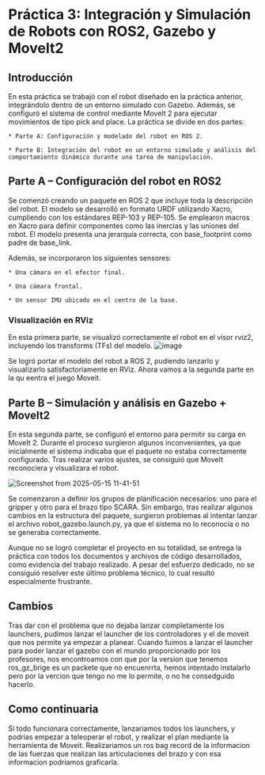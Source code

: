 # Práctica 3: Integración y Simulación de Robots con ROS2, Gazebo y MoveIt2
## Introducción

En esta práctica se trabajó con el robot diseñado en la práctica anterior, integrándolo dentro de un entorno simulado con Gazebo. Además, se configuró el sistema de control mediante MoveIt 2 para ejecutar movimientos de tipo pick and place. La práctica se divide en dos partes:

    * Parte A: Configuración y modelado del robot en ROS 2.

    * Parte B: Integración del robot en un entorno simulado y análisis del comportamiento dinámico durante una tarea de manipulación.

## Parte A – Configuración del robot en ROS2
Se comenzó creando un paquete en ROS 2 que incluye toda la descripción del robot. El modelo se desarrolló en formato URDF utilizando Xacro, cumpliendo con los estándares REP-103 y REP-105. Se emplearon macros en Xacro para definir componentes como las inercias y las uniones del robot. El modelo presenta una jerarquía correcta, con base_footprint como padre de base_link.

Además, se incorporaron los siguientes sensores:

    * Una cámara en el efector final.

    * Una cámara frontal.

    * Un sensor IMU ubicado en el centro de la base.

### Visualización en RViz
En esta primera parte, se visualizó correctamente el robot en el visor rviz2, incluyendo los transforms (TFs) del modelo.
![image](https://github.com/user-attachments/assets/7219992e-1038-4f36-a9e4-734ea890713b)


Se logró portar el modelo del robot a ROS 2, pudiendo lanzarlo y visualizarlo satisfactoriamente en RViz.
Ahora vamos a la segunda parte en la qu eentra el juego Moveit.
## Parte B – Simulación y análisis en Gazebo + MoveIt2
En esta segunda parte, se configuró el entorno para permitir su carga en MoveIt 2. Durante el proceso surgieron algunos inconvenientes, ya que inicialmente el sistema indicaba que el paquete no estaba correctamente configurado. Tras realizar varios ajustes, se consiguió que MoveIt reconociera y visualizara el robot.

![Screenshot from 2025-05-15 11-41-51](https://github.com/user-attachments/assets/ae7d8d62-10de-444d-8dce-d2ede1966b58)

Se comenzaron a definir los grupos de planificación necesarios: uno para el gripper y otro para el brazo tipo SCARA. Sin embargo, tras realizar algunos cambios en la estructura del paquete, surgieron problemas al intentar lanzar el archivo robot_gazebo.launch.py, ya que el sistema no lo reconocía o no se generaba correctamente.

Aunque no se logró completar el proyecto en su totalidad, se entrega la práctica con todos los documentos y archivos de código desarrollados, como evidencia del trabajo realizado. A pesar del esfuerzo dedicado, no se consiguió resolver este último problema técnico, lo cual resultó especialmente frustrante.

## Cambios
Tras dar con el problema que no dejaba lanzar completamente los launchers, pudimos lanzar el launcher de los controladores y el de moveit que nos permite ya empezar a planear.
Cuando fuimos a lanzar el launcher para poder lanzar el gazebo con el mundo proporcionado por los profesores, nos encontroamos con que por la version que tenemos ros_gz_brige es un packete que no encuenrrta, hemos intentado instalarlo pero por la vercion que tengo no me lo permite, o no he consedguido hacerlo.
## Como continuaria
Si todo funcionara correctamente, lanzariamos todos los launchers, y podrias empezar a teleoperar el robot, y realizar el plan mediante la herramienta de Moveit. 
Realizariamos un ros bag record de la informacion de las fuerzas que realizan las articulaciones del brazo y con esa informacion podriamos graficarla. 



